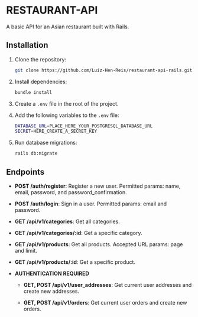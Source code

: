 # RESTAURANT-API
A basic API for an Asian restaurant built with Rails.

## Installation

1. Clone the repository:
   ```bash
   git clone https://github.com/Luiz-Hen-Reis/restaurant-api-rails.git
   ```

2. Install dependencies:
   ```bash
   bundle install
   ```

3. Create a `.env` file in the root of the project.

4. Add the following variables to the `.env` file:
   ```bash
   DATABASE_URL=PLACE_HERE_YOUR_POSTGRESQL_DATABASE_URL
   SECRET=HERE_CREATE_A_SECRET_KEY
   ```

5. Run database migrations:
   ```bash
   rails db:migrate
   ```

## Endpoints

- **POST /auth/register**: Register a new user.
  Permitted params: name, email, password, and password_confirmation.

- **POST /auth/login**: Sign in a user.
  Permitted params: email and password.

- **GET /api/v1/categories**: Get all categories.

- **GET /api/v1/categories/:id**: Get a specific category.

- **GET /api/v1/products**: Get all products. Accepted URL params: page and limit.

- **GET /api/v1/products/:id**: Get a specific product.

- **AUTHENTICATION REQUIRED**
  - **GET, POST /api/v1/user_addresses**: Get current user addresses and create new addresses.

  - **GET, POST /api/v1/orders**: Get current user orders and create new orders.

